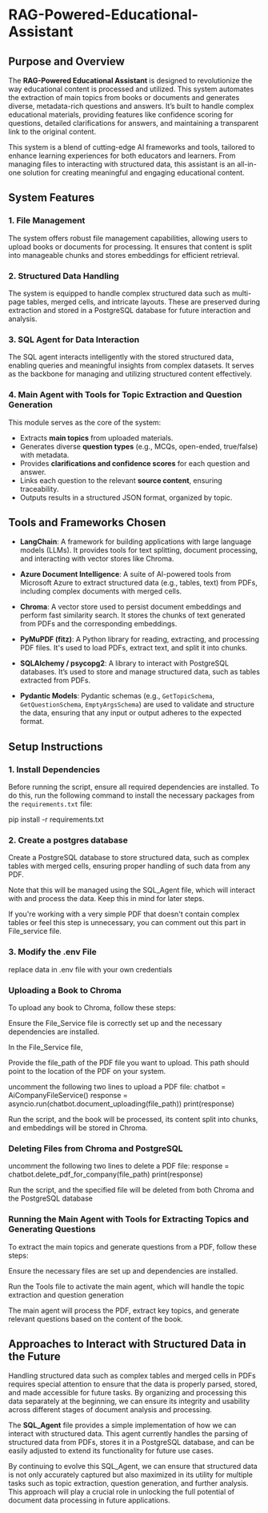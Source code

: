 # RAG-Powered-Educational-Assistant

## Purpose and Overview

The **RAG-Powered Educational Assistant** is designed to revolutionize the way educational content is processed and utilized. This system automates the extraction of main topics from books or documents and generates diverse, metadata-rich questions and answers. It’s built to handle complex educational materials, providing features like confidence scoring for questions, detailed clarifications for answers, and maintaining a transparent link to the original content.

This system is a blend of cutting-edge AI frameworks and tools, tailored to enhance learning experiences for both educators and learners. From managing files to interacting with structured data, this assistant is an all-in-one solution for creating meaningful and engaging educational content.


## System Features

### 1. **File Management**
The system offers robust file management capabilities, allowing users to upload books or documents for processing. It ensures that content is split into manageable chunks and stores embeddings for efficient retrieval.

### 2. **Structured Data Handling**
The system is equipped to handle complex structured data such as multi-page tables, merged cells, and intricate layouts. These are preserved during extraction and stored in a PostgreSQL database for future interaction and analysis.

### 3. **SQL Agent for Data Interaction**
The SQL agent interacts intelligently with the stored structured data, enabling queries and meaningful insights from complex datasets. It serves as the backbone for managing and utilizing structured content effectively.

### 4. **Main Agent with Tools for Topic Extraction and Question Generation**
This module serves as the core of the system:
- Extracts **main topics** from uploaded materials.
- Generates diverse **question types** (e.g., MCQs, open-ended, true/false) with metadata.
- Provides **clarifications and confidence scores** for each question and answer.
- Links each question to the relevant **source content**, ensuring traceability.
- Outputs results in a structured JSON format, organized by topic.


## Tools and Frameworks Chosen

- **LangChain**: A framework for building applications with large language models (LLMs). It provides tools for text splitting, document processing, and interacting with vector stores like Chroma.
  
- **Azure Document Intelligence**: A suite of AI-powered tools from Microsoft Azure to extract structured data (e.g., tables, text) from PDFs, including complex documents with merged cells.

- **Chroma**: A vector store used to persist document embeddings and perform fast similarity search. It stores the chunks of text generated from PDFs and the corresponding embeddings.

- **PyMuPDF (fitz)**: A Python library for reading, extracting, and processing PDF files. It's used to load PDFs, extract text, and split it into chunks.

- **SQLAlchemy / psycopg2**: A library to interact with PostgreSQL databases. It’s used to store and manage structured data, such as tables extracted from PDFs.
  
- **Pydantic Models**: Pydantic schemas (e.g., `GetTopicSchema`, `GetQuestionSchema`, `EmptyArgsSchema`) are used to validate and structure the data, ensuring that any input or output adheres to the expected format.


## Setup Instructions

### 1. Install Dependencies

Before running the script, ensure all required dependencies are installed. To do this, run the following command to install the necessary packages from the `requirements.txt` file:

pip install -r requirements.txt

### 2. Create a postgres database
Create a PostgreSQL database to store structured data, such as complex tables with merged cells, ensuring proper handling of such data from any PDF.

Note that this will be managed using the SQL_Agent file, which will interact with and process the data. Keep this in mind for later steps.

If you're working with a very simple PDF that doesn't contain complex tables or feel this step is unnecessary, you can comment out this part in File_service file.

### 3. Modify the .env File
replace data in .env file with your own credentials

### Uploading a Book to Chroma
To upload any book to Chroma, follow these steps:

Ensure the File_Service file is correctly set up and the necessary dependencies are installed.

In the File_Service file, 

Provide the file_path of the PDF file you want to upload. This path should point to the location of the PDF on your system.

uncomment the following two lines to upload a PDF file:
chatbot = AiCompanyFileService()
response = asyncio.run(chatbot.document_uploading(file_path))
print(response)

Run the script, and the book will be processed, its content split into chunks, and embeddings will be stored in Chroma.



### Deleting Files from Chroma and PostgreSQL
uncomment the following two lines to delete a PDF file:
response = chatbot.delete_pdf_for_company(file_path)
print(response)

Run the script, and the specified file will be deleted from both Chroma and the PostgreSQL database



### Running the Main Agent with Tools for Extracting Topics and Generating Questions
To extract the main topics and generate questions from a PDF, follow these steps:

Ensure the necessary files are set up and dependencies are installed.

Run the Tools file to activate the main agent, which will handle the topic extraction and question generation

The main agent will process the PDF, extract key topics, and generate relevant questions based on the content of the book.


## Approaches to Interact with Structured Data in the Future

Handling structured data such as complex tables and merged cells in PDFs requires special attention to ensure that the data is properly parsed, stored, and made accessible for future tasks. By organizing and processing this data separately at the beginning, we can ensure its integrity and usability across different stages of document analysis and processing.

The **SQL_Agent** file provides a simple implementation of how we can interact with structured data. This agent currently handles the parsing of structured data from PDFs, stores it in a PostgreSQL database, and can be easily adjusted to extend its functionality for future use cases. 

By continuing to evolve this SQL_Agent, we can ensure that structured data is not only accurately captured but also maximized in its utility for multiple tasks such as topic extraction, question generation, and further analysis. This approach will play a crucial role in unlocking the full potential of document data processing in future applications.









